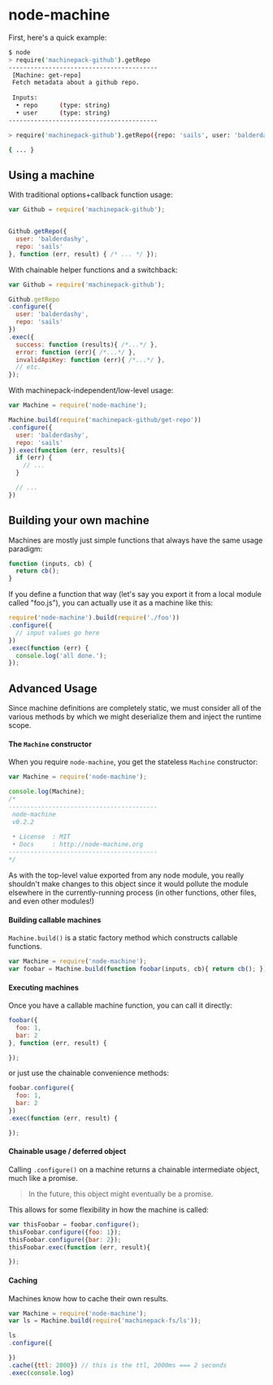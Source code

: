 # node-machine

First, here's a quick example:

```bash
$ node
> require('machinepack-github').getRepo
-----------------------------------------
 [Machine: get-repo]
 Fetch metadata about a github repo.
 
 Inputs:
  • repo      (type: string)
  • user      (type: string)
-----------------------------------------

> require('machinepack-github').getRepo({repo: 'sails', user: 'balderdashy'}).exec(console.log)

{ ... }
```



## Using a machine

With traditional options+callback function usage:

```javascript
var Github = require('machinepack-github');


Github.getRepo({
  user: 'balderdashy',
  repo: 'sails'
}, function (err, result) { /* ... */ });
```


With chainable helper functions and a switchback:

```javascript
var Github = require('machinepack-github');

Github.getRepo
.configure({
  user: 'balderdashy',
  repo: 'sails'
})
.exec({
  success: function (results){ /*...*/ },
  error: function (err){ /*...*/ },
  invalidApiKey: function (err){ /*...*/ },
  // etc.
});
```

With machinepack-independent/low-level usage:

```javascript
var Machine = require('node-machine');

Machine.build(require('machinepack-github/get-repo'))
.configure({
  user: 'balderdashy',
  repo: 'sails'
}).exec(function (err, results){
  if (err) {
    // ...
  }

  // ...
})
```




## Building your own machine

Machines are mostly just simple functions that always have the same usage paradigm:

```javascript
function (inputs, cb) {
  return cb();
}
```


If you define a function that way (let's say you export it from a local module called "foo.js"), you can actually use it as a machine like this:

```javascript
require('node-machine').build(require('./foo'))
.configure({
  // input values go here
})
.exec(function (err) {
  console.log('all done.');
});
```





## Advanced Usage

Since machine definitions are completely static, we must consider all of the various methods by which we might deserialize them and inject the runtime scope.

#### The `Machine` constructor

When you require `node-machine`, you get the stateless `Machine` constructor:

```javascript
var Machine = require('node-machine');

console.log(Machine);
/*
-----------------------------------------
 node-machine
 v0.2.2
 
 • License  : MIT
 • Docs     : http://node-machine.org
-----------------------------------------
*/
```


As with the top-level value exported from any node module, you really shouldn't make changes to this object since it would pollute the module elsewhere in the currently-running process (in other functions, other files, and even other modules!)


#### Building callable machines

`Machine.build()` is a static factory method which constructs callable functions.

```javascript
var Machine = require('node-machine');
var foobar = Machine.build(function foobar(inputs, cb){ return cb(); });
```

#### Executing machines

Once you have a callable machine function, you can call it directly:

```javascript
foobar({
  foo: 1,
  bar: 2
}, function (err, result) {

});
```

or just use the chainable convenience methods:

```javascript
foobar.configure({
  foo: 1,
  bar: 2
})
.exec(function (err, result) {

});
```

#### Chainable usage / deferred object

Calling `.configure()` on a machine returns a chainable intermediate object, much like a promise.

> In the future, this object might eventually be a promise.

This allows for some flexibility in how the machine is called:

```javascript
var thisFoobar = foobar.configure();
thisFoobar.configure({foo: 1});
thisFoobar.configure({bar: 2});
thisFoobar.exec(function (err, result){

});
```


#### Caching

Machines know how to cache their own results.

```javascript
var Machine = require('node-machine');
var ls = Machine.build(require('machinepack-fs/ls'));

ls
.configure({

})
.cache({ttl: 2000}) // this is the ttl, 2000ms === 2 seconds
.exec(console.log)
```

